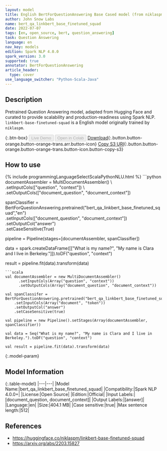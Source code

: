 ```yaml
---
layout: model
title: English BertForQuestionAnswering Base Cased model (from niklaspm)
author: John Snow Labs
name: bert_qa_linkbert_base_finetuned_squad
date: 2022-07-07
tags: [en, open_source, bert, question_answering]
task: Question Answering
language: en
nav_key: models
edition: Spark NLP 4.0.0
spark_version: 3.0
supported: true
annotator: BertForQuestionAnswering
article_header:
  type: cover
use_language_switcher: "Python-Scala-Java"
---
```


## Description

Pretrained Question Answering model, adapted from Hugging Face and curated to provide scalability and production-readiness using Spark NLP. `linkbert-base-finetuned-squad` is a English model originally trained by `niklaspm`.

{:.btn-box}
<button class="button button-orange" disabled>Live Demo</button>
<button class="button button-orange" disabled>Open in Colab</button>
[Download](https://s3.amazonaws.com/auxdata.johnsnowlabs.com/public/models/bert_qa_linkbert_base_finetuned_squad_en_4.0.0_3.0_1657189758932.zip){:.button.button-orange.button-orange-trans.arr.button-icon}
[Copy S3 URI](s3://auxdata.johnsnowlabs.com/public/models/bert_qa_linkbert_base_finetuned_squad_en_4.0.0_3.0_1657189758932.zip){:.button.button-orange.button-orange-trans.button-icon.button-copy-s3}

## How to use



<div class="tabs-box" markdown="1">
{% include programmingLanguageSelectScalaPythonNLU.html %}
```python
documentAssembler = MultiDocumentAssembler() \
    .setInputCols(["question", "context"]) \
    .setOutputCols(["document_question", "document_context"])

spanClassifier = BertForQuestionAnswering.pretrained("bert_qa_linkbert_base_finetuned_squad","en") \
    .setInputCols(["document_question", "document_context"]) \
    .setOutputCol("answer")\
    .setCaseSensitive(True)
    
pipeline = Pipeline(stages=[documentAssembler, spanClassifier])

data = spark.createDataFrame([["What is my name?", "My name is Clara and I live in Berkeley."]]).toDF("question", "context")

result = pipeline.fit(data).transform(data)
```
```scala
val documentAssembler = new MultiDocumentAssembler() 
      .setInputCols(Array("question", "context")) 
      .setOutputCols(Array("document_question", "document_context"))
 
val spanClassifer = BertForQuestionAnswering.pretrained("bert_qa_linkbert_base_finetuned_squad","en") 
    .setInputCols(Array("document", "token")) 
    .setOutputCol("answer")
    .setCaseSensitive(true)

val pipeline = new Pipeline().setStages(Array(documentAssembler, spanClassifier))

val data = Seq("What is my name?", "My name is Clara and I live in Berkeley.").toDF("question", "context")

val result = pipeline.fit(data).transform(data)
```
</div>

{:.model-param}
## Model Information

{:.table-model}
|---|---|
|Model Name:|bert_qa_linkbert_base_finetuned_squad|
|Compatibility:|Spark NLP 4.0.0+|
|License:|Open Source|
|Edition:|Official|
|Input Labels:|[document_question, document_context]|
|Output Labels:|[answer]|
|Language:|en|
|Size:|404.1 MB|
|Case sensitive:|true|
|Max sentence length:|512|

## References

- https://huggingface.co/niklaspm/linkbert-base-finetuned-squad
- https://arxiv.org/abs/2203.15827